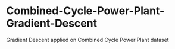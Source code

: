 # Combined-Cycle-Power-Plant-Gradient-Descent
Gradient Descent applied on Combined Cycle Power Plant dataset
